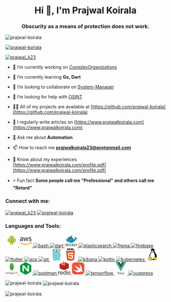 <h1 align="center">Hi 👋, I'm Prajwal Koirala</h1>
<h3 align="center">Obscurity as a means of protection does not work.</h3>

<p align="left"> <img src="https://komarev.com/ghpvc/?username=prajwal-koirala&label=Profile%20views&color=0e75b6&style=flat" alt="prajwal-koirala" /> </p>

<p align="left"> <a href="https://github.com/ryo-ma/github-profile-trophy"><img src="https://github-profile-trophy.vercel.app/?username=prajwal-koirala" alt="prajwal-koirala" /></a> </p>

<p align="left"> <a href="https://twitter.com/prajwal_k23" target="blank"><img src="https://img.shields.io/twitter/follow/prajwal_k23?logo=twitter&style=for-the-badge" alt="prajwal_k23" /></a> </p>

- 🔭 I’m currently working on [ComplexOrganizations](https://github.com/complexorganizations)

- 🌱 I’m currently learning **Go, Dart**

- 👯 I’m looking to collaborate on [System-Manager](https://github.com/complexorganizations/system-manager)

- 🤝 I’m looking for help with [OSINT](https://github.com/complexorganizations/OSINT)

- 👨‍💻 All of my projects are available at [https://github.com/prajwal-koirala](https://github.com/prajwal-koirala)

- 📝 I regularly write articles on [https://www.prajwalkoirala.com](https://www.prajwalkoirala.com)

- 💬 Ask me about **Automation**

- 📫 How to reach me **prajwalkoirala23@protonmail.com**

- 📄 Know about my experiences [https://www.prajwalkoirala.com/profile.pdf](https://www.prajwalkoirala.com/profile.pdf)

- ⚡ Fun fact **Some people call me "Professional" and others call me "Retard"**

<h3 align="left">Connect with me:</h3>
<p align="left">
<a href="https://twitter.com/prajwal_k23" target="blank"><img align="center" src="https://cdn.jsdelivr.net/npm/simple-icons@3.0.1/icons/twitter.svg" alt="prajwal_k23" height="30" width="40" /></a>
<a href="https://linkedin.com/in/prajwal-koirala" target="blank"><img align="center" src="https://cdn.jsdelivr.net/npm/simple-icons@3.0.1/icons/linkedin.svg" alt="prajwal-koirala" height="30" width="40" /></a>
</p>

<h3 align="left">Languages and Tools:</h3>
<p align="left"> <a href="https://developer.android.com" target="_blank"> <img src="https://raw.githubusercontent.com/devicons/devicon/master/icons/android/android-original-wordmark.svg" alt="android" width="40" height="40"/> </a> <a href="https://aws.amazon.com" target="_blank"> <img src="https://raw.githubusercontent.com/devicons/devicon/master/icons/amazonwebservices/amazonwebservices-original-wordmark.svg" alt="aws" width="40" height="40"/> </a> <a href="https://www.gnu.org/software/bash/" target="_blank"> <img src="https://www.vectorlogo.zone/logos/gnu_bash/gnu_bash-icon.svg" alt="bash" width="40" height="40"/> </a> <a href="https://dart.dev" target="_blank"> <img src="https://www.vectorlogo.zone/logos/dartlang/dartlang-icon.svg" alt="dart" width="40" height="40"/> </a> <a href="https://www.docker.com/" target="_blank"> <img src="https://raw.githubusercontent.com/devicons/devicon/master/icons/docker/docker-original-wordmark.svg" alt="docker" width="40" height="40"/> </a> <a href="https://www.elastic.co" target="_blank"> <img src="https://www.vectorlogo.zone/logos/elastic/elastic-icon.svg" alt="elasticsearch" width="40" height="40"/> </a> <a href="https://www.figma.com/" target="_blank"> <img src="https://www.vectorlogo.zone/logos/figma/figma-icon.svg" alt="figma" width="40" height="40"/> </a> <a href="https://firebase.google.com/" target="_blank"> <img src="https://www.vectorlogo.zone/logos/firebase/firebase-icon.svg" alt="firebase" width="40" height="40"/> </a> <a href="https://flutter.dev" target="_blank"> <img src="https://www.vectorlogo.zone/logos/flutterio/flutterio-icon.svg" alt="flutter" width="40" height="40"/> </a> <a href="https://cloud.google.com" target="_blank"> <img src="https://www.vectorlogo.zone/logos/google_cloud/google_cloud-icon.svg" alt="gcp" width="40" height="40"/> </a> <a href="https://git-scm.com/" target="_blank"> <img src="https://www.vectorlogo.zone/logos/git-scm/git-scm-icon.svg" alt="git" width="40" height="40"/> </a> <a href="https://golang.org" target="_blank"> <img src="https://raw.githubusercontent.com/devicons/devicon/master/icons/go/go-original.svg" alt="go" width="40" height="40"/> </a> <a href="https://www.w3.org/html/" target="_blank"> <img src="https://raw.githubusercontent.com/devicons/devicon/master/icons/html5/html5-original-wordmark.svg" alt="html5" width="40" height="40"/> </a> <a href="https://www.elastic.co/kibana" target="_blank"> <img src="https://www.vectorlogo.zone/logos/elasticco_kibana/elasticco_kibana-icon.svg" alt="kibana" width="40" height="40"/> </a> <a href="https://kotlinlang.org" target="_blank"> <img src="https://www.vectorlogo.zone/logos/kotlinlang/kotlinlang-icon.svg" alt="kotlin" width="40" height="40"/> </a> <a href="https://kubernetes.io" target="_blank"> <img src="https://www.vectorlogo.zone/logos/kubernetes/kubernetes-icon.svg" alt="kubernetes" width="40" height="40"/> </a> <a href="https://www.linux.org/" target="_blank"> <img src="https://raw.githubusercontent.com/devicons/devicon/master/icons/linux/linux-original.svg" alt="linux" width="40" height="40"/> </a> <a href="https://www.mongodb.com/" target="_blank"> <img src="https://raw.githubusercontent.com/devicons/devicon/master/icons/mongodb/mongodb-original-wordmark.svg" alt="mongodb" width="40" height="40"/> </a> <a href="https://www.nginx.com" target="_blank"> <img src="https://raw.githubusercontent.com/devicons/devicon/master/icons/nginx/nginx-original.svg" alt="nginx" width="40" height="40"/> </a> <a href="https://postman.com" target="_blank"> <img src="https://www.vectorlogo.zone/logos/getpostman/getpostman-icon.svg" alt="postman" width="40" height="40"/> </a> <a href="https://redis.io" target="_blank"> <img src="https://raw.githubusercontent.com/devicons/devicon/master/icons/redis/redis-original-wordmark.svg" alt="redis" width="40" height="40"/> </a> <a href="https://developer.apple.com/swift/" target="_blank"> <img src="https://raw.githubusercontent.com/devicons/devicon/master/icons/swift/swift-original.svg" alt="swift" width="40" height="40"/> </a> <a href="https://www.tensorflow.org" target="_blank"> <img src="https://www.vectorlogo.zone/logos/tensorflow/tensorflow-icon.svg" alt="tensorflow" width="40" height="40"/> </a> <a href="https://vuejs.org/" target="_blank"> <img src="https://raw.githubusercontent.com/devicons/devicon/master/icons/vuejs/vuejs-original-wordmark.svg" alt="vuejs" width="40" height="40"/> </a> <a href="https://vuepress.vuejs.org/" target="_blank"> <img src="https://raw.githubusercontent.com/AliasIO/wappalyzer/master/src/drivers/webextension/images/icons/VuePress.svg" alt="vuepress" width="40" height="40"/> </a> </p>

<p><img align="left" src="https://github-readme-stats.vercel.app/api/top-langs?username=prajwal-koirala&show_icons=true&locale=en&layout=compact" alt="prajwal-koirala" /></p>

<p>&nbsp;<img align="center" src="https://github-readme-stats.vercel.app/api?username=prajwal-koirala&show_icons=true&locale=en" alt="prajwal-koirala" /></p>

<p><img align="center" src="https://github-readme-streak-stats.herokuapp.com/?user=prajwal-koirala&" alt="prajwal-koirala" /></p>
